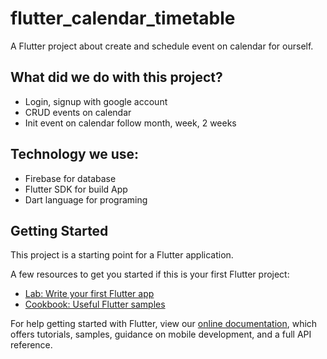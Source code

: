 # flutter_calendar_timetable

A Flutter project about create and schedule event on calendar for ourself.

## What did we do with this project?

+ Login, signup with google account
+ CRUD events on calendar
+ Init event on calendar follow month, week, 2 weeks

## Technology we use:

+ Firebase for database
+ Flutter SDK for build App
+ Dart language for programing

## Getting Started

This project is a starting point for a Flutter application.

A few resources to get you started if this is your first Flutter project:

- [Lab: Write your first Flutter app](https://flutter.dev/docs/get-started/codelab)
- [Cookbook: Useful Flutter samples](https://flutter.dev/docs/cookbook)

For help getting started with Flutter, view our
[online documentation](https://flutter.dev/docs), which offers tutorials,
samples, guidance on mobile development, and a full API reference.
